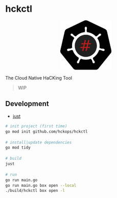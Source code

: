 # hckctl

<p align="center">
  <img width="160" src="docs/logo.svg" alt="logo">
</p>

The Cloud Native HaCKing Tool

> WIP

## Development

* [just](https://github.com/casey/just)

```bash
# init project (first time)
go mod init github.com/hckops/hckctl

# install|update dependencies
go mod tidy

# build
just

# run
go run main.go
go run main.go box open --local
./build/hckctl box open -l
```
